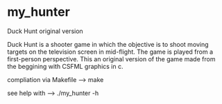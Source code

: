 # my_hunter
Duck Hunt original version

Duck Hunt is a shooter game in which the objective is to shoot moving targets on the television screen in mid-flight. The game is played from a first-person perspective.
This an original version of the game made from the beggining with CSFML graphics in c.

compliation via Makefile --> make

see help with --> ./my_hunter -h
